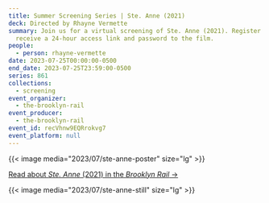 ```yaml
---
title: Summer Screening Series | Ste. Anne (2021)
deck: Directed by Rhayne Vermette
summary: Join us for a virtual screening of Ste. Anne (2021). Register to
  receive a 24-hour access link and password to the film.
people:
  - person: rhayne-vermette
date: 2023-07-25T00:00:00-0500
end_date: 2023-07-25T23:59:00-0500
series: 861
collections:
  - screening
event_organizer:
  - the-brooklyn-rail
event_producer:
  - the-brooklyn-rail
event_id: recVhnw9EQRrokvg7
event_platform: null
---
```

{{< image media="2023/07/ste-anne-poster" size="lg" >}}

[R﻿ead about *Ste. Anne* (2021) in the *Brooklyn Rail* →](https://brooklynrail.org/2022/05/film/Rhayne-Vermettes-Ste-Anne)

{{< image media="2023/07/ste-anne-still" size="lg" >}}